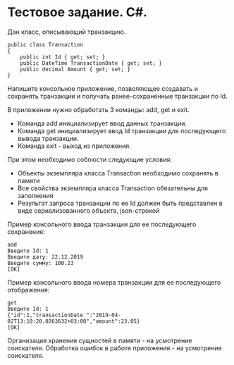 # Тестовое задание. С#.
Дан класс, описывающий транзакцию.
```
public class Transaction
{
    public int Id { get; set; }
    public DateTime TransactionDate { get; set; }
    public decimal Amount { get; set; }
}
```
Напишите консольное приложение, позволяющее создавать и сохранять транзакции и
получать ранее-сохраненные транзакции по Id.

В приложении нужно обработать 3 команды: add, get и exit.
- Команда add инициализирует ввод данных транзакции.
- Команда get инициализирует ввод Id транзакции для последующего вывода
транзакции.
- Команда exit - выход из приложения.

При этом необходимо соблюсти следующие условия:
- Объекты экземпляра класса Transaction необходимо сохранять в памяти
- Все свойства экземпляра класса Transaction обязательны для заполнения
- Результат запроса транзакции по ее Id должен быть представлен в виде
сериализованного объекта, json-строкой

Пример консольного ввода транзакции для ее последующего сохранения:
```
add
Введите Id: 1
Введите дату: 22.12.2019
Введите сумму: 100.23
[OK]
```
Пример консольного ввода номера транзакции для ее последующего отображения:
```
get
Введите Id: 1
{"id":1,"transactionDate ":"2019-04-02T13:10:20.0263632+03:00","amount":23.05}
[OK]
```
Организация хранения сущностей в памяти - на усмотрение соискателя.
Обработка ошибок в работе приложения - на усмотрение соискателя.